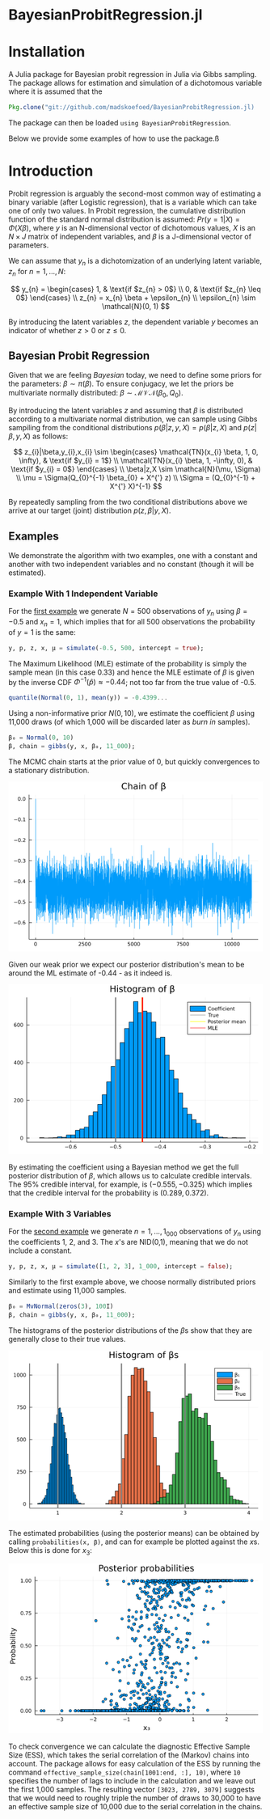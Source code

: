 # BayesianProbitRegression.jl

# Installation
A Julia package for Bayesian probit regression in Julia via Gibbs sampling. The package allows for estimation and simulation of a dichotomous variable where it is assumed that the 

```julia
Pkg.clone("git://github.com/madskoefoed/BayesianProbitRegression.jl)
```

The package can then be loaded `using BayesianProbitRegression`.

Below we provide some examples of how to use the package.ß

# Introduction
Probit regression is arguably the second-most common way of estimating a binary variable (after Logistic regression), that is a variable which can take one of only two values. In Probit regression, the cumulative distribution function of the standard normal distribution is assumed: $Pr(y = 1|X) = \Phi(X\beta)$, where $y$ is an N-dimensional vector of dichotomous values, $X$ is an $N \times J$ matrix of independent variables, and $\beta$ is a J-dimensional vector of parameters.

We can assume that $y_{n}$ is a dichotomization of an underlying latent variable, $z_{n}$ for $n = 1,...,N$:

$$
y_{n} = \begin{cases} 1, & \text{if $z_{n} > 0$} \\ 0, & \text{if $z_{n} \leq 0$} \end{cases} \\
z_{n} = x_{n} \beta + \epsilon_{n} \\
\epsilon_{n} \sim \mathcal{N}(0, 1)
$$

By introducing the latent variables $z$, the dependent variable $y$ becomes an indicator of whether $z > 0$ or $z \leq 0$.

## Bayesian Probit Regression
Given that we are feeling _Bayesian_ today, we need to define some priors for the parameters: $\beta \sim \pi(\beta)$. To ensure conjugacy, we let the priors be multivariate normally distributed: $\beta \sim \mathcal{MVN}(\beta_{0}, Q_{0})$.

By introducing the latent variables $z$ and assuming that $\beta$ is distributed according to a multivariate normal distribution, we can sample using Gibbs sampiling from the conditional distributions $p(\beta|z,y,X)=p(\beta|z,X)$ and $p(z|\beta,y,X)$ as follows:

$$
z_{i}|\beta,y_{i},x_{i} \sim \begin{cases} \mathcal{TN}(x_{i} \beta, 1, 0, \infty), & \text{if $y_{i} = 1$} \\ \mathcal{TN}(x_{i} \beta, 1, -\infty, 0), & \text{if $y_{i} = 0$} \end{cases} \\
\beta|z,X \sim \mathcal{N}(\mu, \Sigma) \\
\mu = \Sigma(Q_{0}^{-1} \beta_{0} + X^{'} z) \\
\Sigma = (Q_{0}^{-1} + X^{'} X)^{-1}
$$

By repeatedly sampling from the two conditional distributions above we arrive at our target (joint) distribution $p(z,\beta|y,X)$.

## Examples
We demonstrate the algorithm with two examples, one with a constant and another with two independent variables and no constant (though it will be estimated).

### Example With 1 Independent Variable
For the [first example](/example/example_univariable.jl) we generate $N = 500$ observations of $y_{n}$ using $\beta = -0.5$ and $x_{n} = 1$, which implies that for all 500 observations the probability of $y = 1$ is the same:

```julia
y, p, z, x, μ = simulate(-0.5, 500, intercept = true);
```

The Maximum Likelihood (MLE) estimate of the probability is simply the sample mean (in this case 0.33) and hence the MLE estimate of $\beta$ is given by the inverse CDF $\Phi^{-1}(\hat{p}) \approx -0.44$; not too far from the true value of -0.5.

```julia
quantile(Normal(0, 1), mean(y)) = -0.4399...
```

Using a non-informative prior $N(0, 10)$, we estimate the coefficient $\beta$ using 11,000 draws (of which 1,000 will be discarded later as _burn in_ samples).

```julia
β₀ = Normal(0, 10)
β, chain = gibbs(y, x, β₀, 11_000);
```

The MCMC chain starts at the prior value of 0, but quickly convergences to a stationary distribution.

![Chain](/example/univariable_chain.png)

Given our weak prior we expect our posterior distribution's mean to be around the ML estimate of -0.44 - as it indeed is.

![Histogram](/example/univariable_histogram.png)

By estimating the coefficient using a Bayesian method we get the full posterior distribution of $\beta$, which allows us to calculate credible intervals. The 95% credible interval, for example, is $(-0.555, -0.325)$ which implies that the credible interval for the probability is $(0.289, 0.372)$.

### Example With 3 Variables
For the [second example](/example/example_multivariable.jl) we generate $n = 1,...,1_000$ observations of $y_{n}$ using the coefficients 1, 2, and 3. The $x$'s are NID(0,1), meaning that we do not include a constant.

```julia
y, p, z, x, μ = simulate([1, 2, 3], 1_000, intercept = false);
```

Similarly to the first example above, we choose normally distributed priors and estimate using 11,000 samples.

```julia
β₀ = MvNormal(zeros(3), 100I)
β, chain = gibbs(y, x, β₀, 11_000);
```

The histograms of the posterior distributions of the $\beta$s show that they are generally close to their true values.

![Histogram](/example/multivariable_histogram.png)

The estimated probabilities (using the posterior means) can be obtained by calling `probabilities(x, β)`, and can for example be plotted against the $x$s. Below this is done for $x_{3}$:

![Histogram](/example/multivariable_probabilities.png)

To check convergence we can calculate the diagnostic Effective Sample Size (ESS), which takes the serial correlation of the (Markov) chains into account. The package allows for easy calculation of the ESS by running the command `effective_sample_size(chain[1001:end, :], 10)`, where `10` specifies the number of lags to include in the calculation and we leave out the first 1,000 samples. The resulting vector `[3023, 2789, 3079]` suggests that we would need to roughly triple the number of draws to 30,000 to have an effective sample size of 10,000 due to the serial correlation in the chains.
